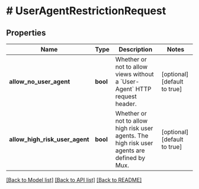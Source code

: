 # # UserAgentRestrictionRequest

## Properties

Name | Type | Description | Notes
------------ | ------------- | ------------- | -------------
**allow_no_user_agent** | **bool** | Whether or not to allow views without a &#x60;User-Agent&#x60; HTTP request header. | [optional] [default to true]
**allow_high_risk_user_agent** | **bool** | Whether or not to allow high risk user agents. The high risk user agents are defined by Mux. | [optional] [default to true]

[[Back to Model list]](../../README.md#models) [[Back to API list]](../../README.md#endpoints) [[Back to README]](../../README.md)
